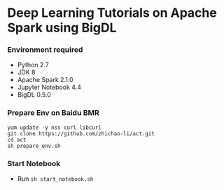 # Deep Learning Tutorials on Apache Spark using BigDL

### Environment required
+ Python 2.7
+ JDK 8
+ Apache Spark 2.1.0
+ Jupyter Notebook 4.4
+ BigDL 0.5.0

### Prepare Env on Baidu BMR
```
yum update -y nss curl libcurl
git clone https://github.com/zhichao-li/act.git
cd act
sh prepare_env.sh
```

### Start Notebook
* Run ```sh start_notebook.sh```
